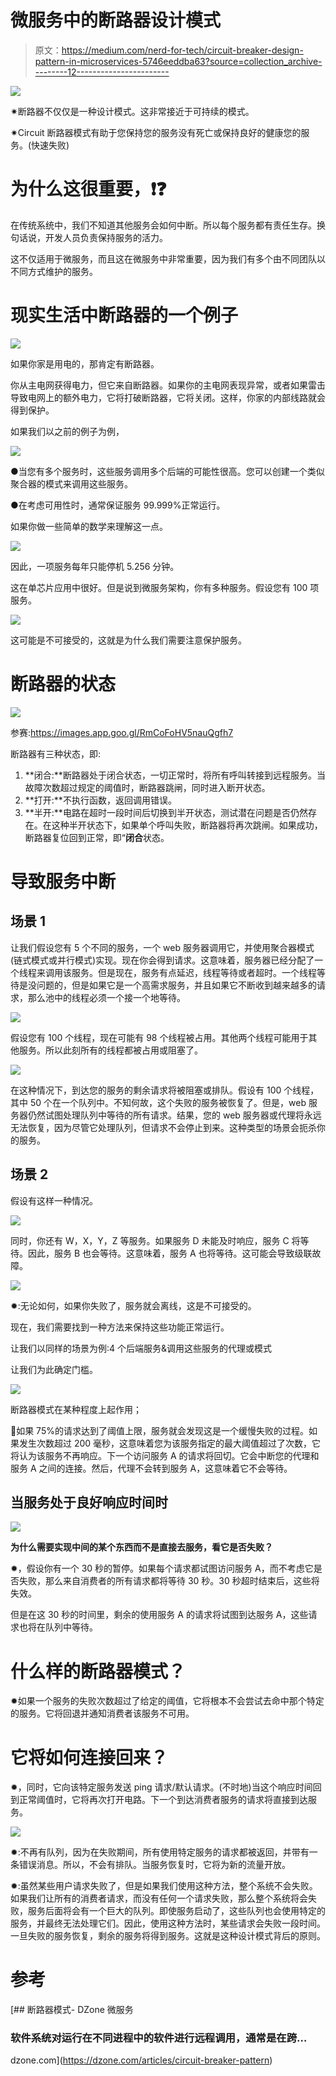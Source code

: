 # 微服务中的断路器设计模式

> 原文：<https://medium.com/nerd-for-tech/circuit-breaker-design-pattern-in-microservices-5746eeddba63?source=collection_archive---------12----------------------->

![](img/d782268e0f6053c70687d80ad3a92a31.png)

✷断路器不仅仅是一种设计模式。这非常接近于可持续的模式。

✷Circuit 断路器模式有助于您保持您的服务没有死亡或保持良好的健康您的服务。(快速失败)

# 为什么这很重要，❗️❓

在传统系统中，我们不知道其他服务会如何中断。所以每个服务都有责任生存。换句话说，开发人员负责保持服务的活力。

这不仅适用于微服务，而且这在微服务中非常重要，因为我们有多个由不同团队以不同方式维护的服务。

# 现实生活中断路器的一个例子

![](img/092ef4ca55481da9bf66db7119480e00.png)

如果你家是用电的，那肯定有断路器。

你从主电网获得电力，但它来自断路器。如果你的主电网表现异常，或者如果雷击导致电网上的额外电力，它将打破断路器，它将关闭。这样，你家的内部线路就会得到保护。

如果我们以之前的例子为例，

![](img/53cb71bfc8c80008fa84ce68edfb2ae6.png)

●当您有多个服务时，这些服务调用多个后端的可能性很高。您可以创建一个类似聚合器的模式来调用这些服务。

●在考虑可用性时，通常保证服务 99.999%正常运行。

如果你做一些简单的数学来理解这一点。

![](img/44135b9d19543fd05172e496528e6601.png)

因此，一项服务每年只能停机 5.256 分钟。

这在单芯片应用中很好。但是说到微服务架构，你有多种服务。假设您有 100 项服务。

![](img/19b338eac8e768e4068e88fb1ef0473b.png)

这可能是不可接受的，这就是为什么我们需要注意保护服务。

# 断路器的状态

![](img/b873cbbebb693128419a399cbadff535.png)

参赛:https://images.app.goo.gl/RmCoFoHV5nauQgfh7

断路器有三种状态，即:

1.  **闭合:**断路器处于闭合状态，一切正常时，将所有呼叫转接到远程服务。当故障次数超过规定的阈值时，断路器跳闸，同时进入断开状态。
2.  **打开:**不执行函数，返回调用错误。
3.  **半开:**电路在超时一段时间后切换到半开状态，测试潜在问题是否仍然存在。在这种半开状态下，如果单个呼叫失败，断路器将再次跳闸。如果成功，断路器复位回到正常，即“**闭合**状态。

# 导致服务中断

## 场景 1

让我们假设您有 5 个不同的服务，一个 web 服务器调用它，并使用聚合器模式(链式模式或并行模式)实现。现在你会得到请求。这意味着，服务器已经分配了一个线程来调用该服务。但是现在，服务有点延迟，线程等待或者超时。一个线程等待是没问题的，但是如果它是一个高需求服务，并且如果它不断收到越来越多的请求，那么池中的线程必须一个接一个地等待。

![](img/3418f3bc99acc79d3ade491adc1d6e93.png)

假设您有 100 个线程，现在可能有 98 个线程被占用。其他两个线程可能用于其他服务。所以此刻所有的线程都被占用或阻塞了。

![](img/115814c646bcd5f7d5a0b81d60d2885a.png)

在这种情况下，到达您的服务的剩余请求将被阻塞或排队。假设有 100 个线程，其中 50 个在一个队列中。不知何故，这个失败的服务被恢复了。但是，web 服务器仍然试图处理队列中等待的所有请求。结果，您的 web 服务器或代理将永远无法恢复，因为尽管它处理队列，但请求不会停止到来。这种类型的场景会扼杀你的服务。

## 场景 2

假设有这样一种情况。

![](img/6755fa70779a338e3a1fa62525cf3a9d.png)

同时，你还有 W，X，Y，Z 等服务。如果服务 D 未能及时响应，服务 C 将等待。因此，服务 B 也会等待。这意味着，服务 A 也将等待。这可能会导致级联故障。

![](img/10ae74fad1a66e9d02e7f510ca12dad0.png)

✹:无论如何，如果你失败了，服务就会离线，这是不可接受的。

现在，我们需要找到一种方法来保持这些功能正常运行。

让我们以同样的场景为例:4 个后端服务&调用这些服务的代理或模式

让我们为此确定门槛。

![](img/d012092e7d28fcc88f1f511faf98bc46.png)

断路器模式在某种程度上起作用；

🔸如果 75%的请求达到了阈值上限，服务就会发现这是一个缓慢失败的过程。如果发生次数超过 200 毫秒，这意味着您为该服务指定的最大阈值超过了次数，它将认为该服务不再响应。下一个访问服务 A 的请求将回切。它会中断您的代理和服务 A 之间的连接。然后，代理不会转到服务 A，这意味着它不会等待。

## 当服务处于良好响应时间时

![](img/adc430a0003a69a2d94edefca914328d.png)

**为什么需要实现中间的某个东西而不是直接去服务，看它是否失败？**

✹，假设你有一个 30 秒的暂停。如果每个请求都试图访问服务 A，而不考虑它是否失败，那么来自消费者的所有请求都将等待 30 秒。30 秒超时结束后，这些将失效。

但是在这 30 秒的时间里，剩余的使用服务 A 的请求将试图到达服务 A，这些请求也将在队列中等待。

# 什么样的断路器模式？

✹如果一个服务的失败次数超过了给定的阈值，它将根本不会尝试去命中那个特定的服务。它将回退并通知消费者该服务不可用。

# 它将如何连接回来？

✹，同时，它向该特定服务发送 ping 请求/默认请求。(不时地)当这个响应时间回到正常阈值时，它将再次打开电路。下一个到达消费者服务的请求将直接到达服务。

![](img/8e341bc3c36ca74f9aef5aaa5e1a4fa9.png)

✹:不再有队列，因为在失败期间，所有使用特定服务的请求都被返回，并带有一条错误消息。所以，不会有排队。当服务恢复时，它将为新的流量开放。

✹:虽然某些用户请求失败了，但是如果我们使用这种方法，整个系统不会失败。如果我们让所有的消费者请求，而没有任何一个请求失败，那么整个系统将会失败，服务后面将会有一个巨大的队列。即使服务启动了，这些队列也会使用特定的服务，并最终无法处理它们。因此，使用这种方法时，某些请求会失败一段时间。一旦失败的服务恢复，剩余的服务将得到服务。这就是这种设计模式背后的原则。

# 参考

[](https://dzone.com/articles/circuit-breaker-pattern) [## 断路器模式- DZone 微服务

### 软件系统对运行在不同进程中的软件进行远程调用，通常是在跨…

dzone.com](https://dzone.com/articles/circuit-breaker-pattern)